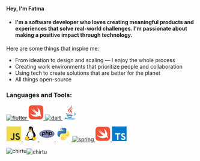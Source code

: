 <h4 align="start">Hey, I'm Fatma   </h4>
<!-- <h3 align="center">A passionate Mobile developer👩🏻‍💻 from Tanzania</h3> -->


<!---- <p align="left"> <img src="https://komarev.com/ghpvc/?username=chirtu&label=Profile%20views&color=0e75b6&style=flat" alt="chirtu" /> </p>-->
- <h4> I'm a software developer who loves creating meaningful products and experiences that solve real-world challenges. I'm passionate about making a positive impact through technology. </h4>
<p>Here are some things that inspire me:</p>

- From ideation to design and scaling — I enjoy the whole process  
- Creating work environments that prioritize people and collaboration 
- Using tech to create solutions that are better for the planet 
- All things open-source 
  

<!---- 🔭 I’m currently working on mobile applications: 
 MazaoHub (iOS & android) - (https://play.google.com/store/apps/details?id=com.ujuzinet.mazaohub), (https://apps.apple.com/tz/app/mazaohub/id6449363392),
-  EMA Retail - (https://play.google.com/store/apps/details?id=com.ema.retail), 
-  Mashujaa App - (https://play.google.com/store/apps/details?id=com.ujuzinet.mashujaa),
-  Hopaje App - (https://play.google.com/store/apps/details?id=com.ujuzinet.hopaje),
-  EMASUITE PMS (iOS &android) - (https://play.google.com/store/apps/details?id=com.ujuznet.emasuite_pms),(https://apps.apple.com/app/emasuite-pms),
 -  RUWASA Management App (Not published online)
-  Tech Transfer (COSTECH Project for Technology Mapping, not yet published) 
  

- 👯 I’m looking to collaborate on **Flutter**, **React Js**  and **Laravel**

- 💬 Ask me about **Flutter, React Js, Laravel**

- 📫 How to reach me **chitufatuma45@gmail.com**

<h3 align="left">Connect with me:</h3>
<p align="left">
<a href="https://twitter.com/ms_cirty" target="blank"><img align="center" src="https://raw.githubusercontent.com/rahuldkjain/github-profile-readme-generator/master/src/images/icons/Social/twitter.svg" alt="ms_cirty" height="30" width="40" /></a>
<a href="https://linkedin.com/in/fatuma_chitu" target="blank"><img align="center" src="https://raw.githubusercontent.com/rahuldkjain/github-profile-readme-generator/master/src/images/icons/Social/linked-in-alt.svg" alt="fatuma_chitu" height="30" width="40" /></a>
<a href="https://instagram.com/fatuma_chitu" target="blank"><img align="center" src="https://raw.githubusercontent.com/rahuldkjain/github-profile-readme-generator/master/src/images/icons/Social/instagram.svg" alt="fatuma_chitu" height="30" width="40" /></a>
</p>
 -->
<h3 align="left">Languages and Tools:</h3>
<!-- <h5 align="left">Mobile apps development:</h5>

<p align="left"> 
<!--  FLutter   -->
   <a href="https://flutter.dev" target="_blank" rel="noreferrer"> <img src="https://www.vectorlogo.zone/logos/flutterio/flutterio-icon.svg" alt="flutter" width="40" height="40"/> </a>
<!--    Swift -->
  <a href="https://developer.apple.com/swift/" target="_blank" rel="noreferrer"> <img src="https://raw.githubusercontent.com/devicons/devicon/master/icons/swift/swift-original.svg" alt="swift" width="40" height="40"/> </a>
<!--    dart -->
<a href="https://dart.dev" target="_blank" rel="noreferrer"> <img src="https://www.vectorlogo.zone/logos/dartlang/dartlang-icon.svg" alt="dart" width="40" height="40"/> </a>
<!--    java -->
  <a href="https://www.java.com" target="_blank" rel="noreferrer"> <img src="https://raw.githubusercontent.com/devicons/devicon/master/icons/java/java-original.svg" alt="java" width="40" height="40"/> </a>
</p>

<p align="left">  
<a href="https://developer.mozilla.org/en-US/docs/Web/JavaScript" target="_blank" rel="noreferrer"> <img src="https://raw.githubusercontent.com/devicons/devicon/master/icons/javascript/javascript-original.svg" alt="javascript" width="40" height="40"/> </a> <a href="https://www.linux.org/" target="_blank" rel="noreferrer"> <img src="https://raw.githubusercontent.com/devicons/devicon/master/icons/linux/linux-original.svg" alt="linux" width="40" height="40"/> </a> <a href="https://www.php.net" target="_blank" rel="noreferrer"> <img src="https://raw.githubusercontent.com/devicons/devicon/master/icons/php/php-original.svg" alt="php" width="40" height="40"/> </a> <a href="https://www.python.org" target="_blank" rel="noreferrer"> <img src="https://raw.githubusercontent.com/devicons/devicon/master/icons/python/python-original.svg" alt="python" width="40" height="40"/> </a> <a href="https://spring.io/" target="_blank" rel="noreferrer"> <img src="https://www.vectorlogo.zone/logos/springio/springio-icon.svg" alt="spring" width="40" height="40"/> </a> <a href="https://developer.apple.com/swift/" target="_blank" rel="noreferrer"> <img src="https://raw.githubusercontent.com/devicons/devicon/master/icons/swift/swift-original.svg" alt="swift" width="40" height="40"/> </a> <a href="https://www.typescriptlang.org/" target="_blank" rel="noreferrer"> <img src="https://raw.githubusercontent.com/devicons/devicon/master/icons/typescript/typescript-original.svg" alt="typescript" width="40" height="40"/> </a>


</p>

<p><img align="left" src="https://github-readme-stats.vercel.app/api/top-langs?username=chirtu&show_icons=true&locale=en&layout=compact" alt="chirtu" /></p>

<!-- <p>&nbsp;<img align="center" src="https://github-readme-stats.vercel.app/api?username=chirtu&show_icons=true&locale=en" alt="chirtu" /></p> -->

<p><img align="center" src="https://github-readme-streak-stats.herokuapp.com/?user=chirtu&" alt="chirtu" /></p>
